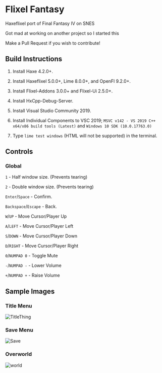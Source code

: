 # Flixel Fantasy

Haxeflixel port of Final Fantasy IV on SNES

Got mad at working on another project so I started this

Make a Pull Request if you wish to contribute!

## Build Instructions

1) Install Haxe 4.2.0+.

2) Install Haxeflixel 5.0.0+, Lime 8.0.0+, and OpenFl 9.2.0+.

3) Install Flixel-Addons 3.0.0+ and Flixel-Ui 2.5.0+.

4) Install HxCpp-Debug-Server.

5) Install Visual Studio Community 2019.

6) Install Individual Components to VSC 2019; `MSVC v142 - VS 2019 C++ x64/x86 build tools (Latest)` and `Windows 10 SDK (10.0.17763.0)`

7) Type `lime test windows` (HTML will not be supported) in the terminal.

## Controls

### Global

`1` - Half window size. (Prevents tearing)

`2` - Double window size. (Prevents tearing)

`Enter`/`Space` - Confirm.

`Backspace`/`Escape` - Back.

`W`/`UP` - Move Cursor/Player Up

`A`/`LEFT` - Move Cursor/Player Left

`S`/`DOWN` - Move Cursor/Player Down

`D`/`RIGHT` - Move Cursor/Player Right

`0`/`NUMPAD 0` - Toggle Mute

`-`/`NUMPAD -` - Lower Volume

`+`/`NUMPAD +` - Raise Volume

## Sample Images

### Title Menu

![TitleThing](https://user-images.githubusercontent.com/101066547/215356086-7d21c2bc-cb67-4e9f-af13-ebaefba2cc39.png)

### Save Menu

![Save](https://user-images.githubusercontent.com/101066547/215356071-ac8fd526-1100-442b-b392-7b27ea6fd950.png)

### Overworld

![world](https://user-images.githubusercontent.com/101066547/218362230-634a6a56-c702-4b87-bbff-5d5261fe0021.png)
